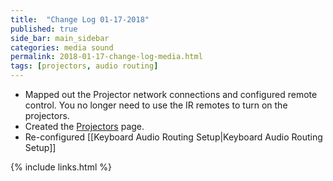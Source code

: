 ```yaml
---
title:  "Change Log 01-17-2018"
published: true
side_bar: main_sidebar
categories: media sound
permalink: 2018-01-17-change-log-media.html
tags: [projectors, audio routing]
---
```


- Mapped out the Projector network connections and configured remote control.  You no longer need to use the IR remotes to turn on the projectors.
- Created the [Projectors](https://github.com/NewValleyChurch/Infrastructure/wiki/Projectors) page.
- Re-configured [[Keyboard Audio Routing Setup|Keyboard Audio Routing Setup]]

{% include links.html %}
